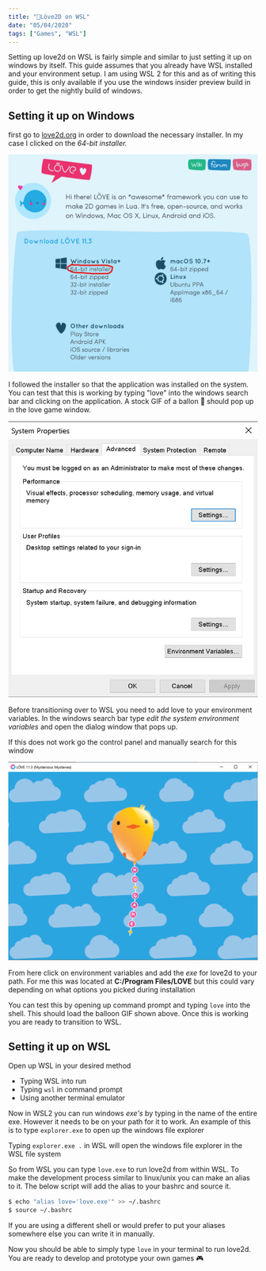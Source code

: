 ```yaml
---
title: "💜Löve2D on WSL"
date: "05/04/2020"
tags: ["Games", "WSL"]
---
```


Setting up love2d on WSL is fairly simple and similar to just setting it up on
windows by itself. This guide assumes that you already have WSL installed and your
environment setup. I am using WSL 2 for this and as of writing this guide, this
is only available if you use the windows insider preview build in order to get
the nightly build of windows.

## Setting it up on Windows

first go to [love2d.org](http://love2d.org) in order to  download the necessary
installer. In my case I clicked on the *64-bit installer.*

![Löve2D Installation Link](../images/love-install-link.png)

I followed the installer so that the application was installed on the system. You
can test that this is working by typing "love" into the windows search bar and
clicking on the application. A stock GIF of a ballon 🎈 should pop up in the love 
game window.

![Windows Environment Variables](../images/environment-variables-popup.png)

Before transitioning over to WSL you need to add love to your environment
variables.
In the windows search bar type *edit  the system environment variables* and open
the dialog window that pops up.

If this does not work go the control panel and manually search for this window

![Löve2D Default Popup](../images/love-default.png)

From here click on environment variables and add the *exe* for love2d to your path.
For me this was located at **C:/Program Files/LOVE** but this could vary depending
on what options you picked during installation

You can test this by opening up command prompt and typing `love` into the shell.
This should load the balloon GIF shown above. Once this is working you are ready
to transition to WSL.

## Setting it up on WSL

Open up WSL in your desired method

- Typing WSL into run
- Typing `wsl` in command prompt
- Using another terminal emulator

Now in WSL2 you can run windows *exe's* by typing in the name of the entire exe.
However it needs to be on your path for it to work. An example of this is to type
`explorer.exe` to open up the windows file explorer

Typing `explorer.exe .` in WSL will open the windows file explorer in the WSL
file system

So from WSL you can type `love.exe` to run love2d from within WSL. To make the
development process similar to linux/unix you can make an alias to it. The below
script will add the alias to your bashrc and source it.

```bash
$ echo "alias love='love.exe'" >> ~/.bashrc
$ source ~/.bashrc
```

If you are using a different shell or would prefer to put your aliases somewhere
else you can write it in manually.

Now you should be able to simply type `love` in your terminal to run love2d. You are
ready to develop and prototype your own games 🎮

